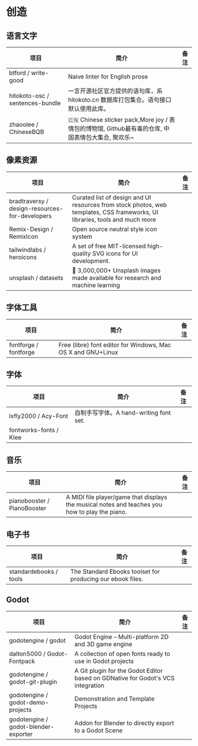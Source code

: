 # 创造

## 语言文字

| 项目 | 简介 | 备注 |
| --- | --- | --- |
| btford / write-good | Naive linter for English prose |
| hitokoto-osc / sentences-bundle | 一言开源社区官方提供的语句库，系 hitokoto.cn 数据库打包集合。语句接口默认使用此库。 |
| zhaoolee / ChineseBQB | 🇨🇳 Chinese sticker pack,More joy / 表情包的博物馆, Github最有毒的仓库, 中国表情包大集合, 聚欢乐~ |

## 像素资源

| 项目 | 简介 | 备注 |
| --- | --- | --- |
| bradtraversy / design-resources-for-developers | Curated list of design and UI resources from stock photos, web templates, CSS frameworks, UI libraries, tools and much more |
| Remix-Design / RemixIcon | Open source neutral style icon system |
| tailwindlabs / heroicons | A set of free MIT-licensed high-quality SVG icons for UI development. |
| unsplash / datasets | 🎁 3,000,000+ Unsplash images made available for research and machine learning |

## 字体工具

| 项目 | 简介 | 备注 |
| --- | --- | --- |
| fontforge / fontforge | Free (libre) font editor for Windows, Mac OS X and GNU+Linux |

## 字体

| 项目 | 简介 | 备注 |
| --- | --- | --- |
| lxfly2000 / Acy-Font | 自制手写字体。A hand-writing font set. |
| fontworks-fonts / Klee |

## 音乐

| 项目 | 简介 | 备注 |
| --- | --- | --- |
| pianobooster / PianoBooster | A MIDI file player/game that displays the musical notes and teaches you how to play the piano. |

## 电子书

| 项目 | 简介 | 备注 |
| --- | --- | --- |
| standardebooks / tools | The Standard Ebooks toolset for producing our ebook files. |

## Godot

| 项目 | 简介 | 备注 |
| --- | --- | --- |
| godotengine / godot | Godot Engine – Multi-platform 2D and 3D game engine |
| dalton5000 / Godot-Fontpack | A collection of open fonts ready to use in Godot projects |
| godotengine / godot-git-plugin | A Git plugin for the Godot Editor based on GDNative for Godot's VCS integration |
| godotengine / godot-demo-projects | Demonstration and Template Projects |
| godotengine / godot-blender-exporter | Addon for Blender to directly export to a Godot Scene |
